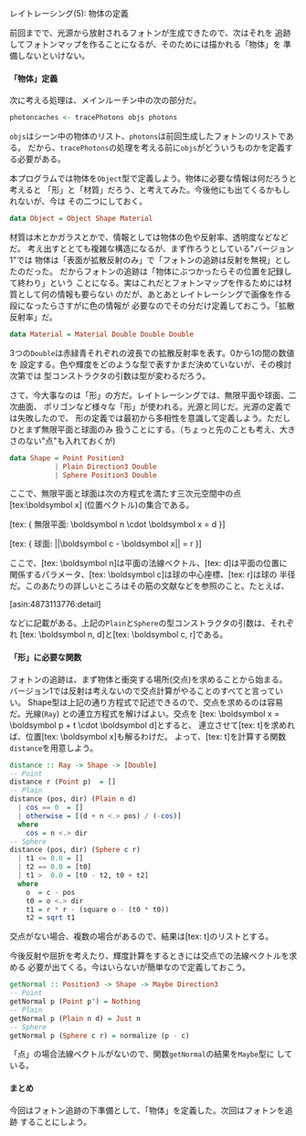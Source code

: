 レイトレーシング(5): 物体の定義

前回までで、光源から放射されるフォトンが生成できたので、次はそれを
追跡してフォトンマップを作ることになるが、そのためには描かれる「物体」を
準備しないといけない。

#### 「物体」定義

次に考える処理は、メインルーチン中の次の部分だ。

```haskell
photoncaches <- tracePhotons objs photons
```

`objs`はシーン中の物体のリスト、`photons`は前回生成したフォトンのリストである。
だから、`tracePhotons`の処理を考える前に`objs`がどういうものかを定義する必要がある。

本プログラムでは物体を`Object`型で定義しよう。物体に必要な情報は何だろうと考えると
「形」と「材質」だろう、と考えてみた。今後他にも出てくるかもしれないが、今は
その二つにしておく。

```haskell
data Object = Object Shape Material
```

材質は木とかガラスとかで、情報としては物体の色や反射率、透明度などなどだ。
考え出すととても複雑な構造になるが、まず作ろうとしている"バージョン1"では
物体は「表面が拡散反射のみ」で「フォトンの追跡は反射を無視」としたのだった。
だからフォトンの追跡は「物体にぶつかったらその位置を記録して終わり」という
ことになる。実はこれだとフォトンマップを作るためには材質として何の情報も要らない
のだが、あとあとレイトレーシングで画像を作る段になったらさすがに色の情報が
必要なのでその分だけ定義しておこう。「拡散反射率」だ。

```haskell
data Material = Material Double Double Double
```

3つの`Double`は赤緑青それぞれの波長での拡散反射率を表す。0から1の間の数値を
設定する。色や輝度をどのような型で表すかまだ決めていないが、その検討次第では
型コンストラクタの引数は型が変わるだろう。

さて、今大事なのは「形」の方だ。レイトレーシングでは、無限平面や球面、二次曲面、
ポリゴンなど様々な「形」が使われる。光源と同じだ。光源の定義では失敗したので、
形の定義では最初から多相性を意識して定義しよう。ただしひとまず無限平面と球面のみ
扱うことにする。（ちょっと先のことも考え、大きさのない"点"も入れておくが)

```haskell
data Shape = Point Position3
           | Plain Direction3 Double
           | Sphere Position3 Double
```

ここで、無限平面と球面は次の方程式を満たす三次元空間中の点[tex:\boldsymbol x]
(位置ベクトル)の集合である。

[tex: {
  無限平面: \boldsymbol n \cdot \boldsymbol x = d
}]

[tex: {
  球面: ||\boldsymbol c - \boldsymbol x|| = r
}]

ここで、[tex: \boldsymbol n]は平面の法線ベクトル、[tex: d]は平面の位置に
関係するパラメータ、[tex: \boldsymbol c]は球の中心座標、[tex: r]は球の
半径だ。このあたりの詳しいところはその筋の文献などを参照のこと。たとえば、


[asin:4873113776:detail]

などに記載がある。上記の`Plain`と`Sphere`の型コンストラクタの引数は、それぞれ
[tex: \boldsymbol n, d]と[tex: \boldsymbol c, r]である。

#### 「形」に必要な関数

フォトンの追跡は、まず物体と衝突する場所(交点)を求めることから始まる。
バージョン1では反射は考えないので交点計算がやることのすべてと言っていい。
Shape型は上記の通り方程式で記述できるので、交点を求めるのは容易だ。光線(`Ray`)
との連立方程式を解けばよい。交点を
[tex: \boldsymbol x = \boldsymbol p + t \cdot \boldsymbol d]とすると、
連立させて[tex: t]を求めれば、位置[tex: \boldsymbol x]も解るわけだ。
よって、[tex: t]を計算する関数`distance`を用意しよう。

```haskell
distance :: Ray -> Shape -> [Double]
-- Point
distance r (Point p)  = []
-- Plain
distance (pos, dir) (Plain n d)
  | cos == 0  = []
  | otherwise = [(d + n <.> pos) / (-cos)]
  where
    cos = n <.> dir
-- Sphere
distance (pos, dir) (Sphere c r)
  | t1 <= 0.0 = []
  | t2 == 0.0 = [t0]
  | t1 >  0.0 = [t0 - t2, t0 + t2]
  where
    o  = c - pos
    t0 = o <.> dir
    t1 = r * r - (square o - (t0 * t0))
    t2 = sqrt t1
```

交点がない場合、複数の場合があるので、結果は[tex: t]のリストとする。

今後反射や屈折を考えたり、輝度計算をするときには交点での法線ベクトルを求める
必要が出てくる。今はいらないが簡単なので定義しておこう。

```haskell
getNormal :: Position3 -> Shape -> Maybe Direction3
-- Point
getNormal p (Point p') = Nothing
-- Plain
getNormal p (Plain n d) = Just n
-- Sphere
getNormal p (Sphere c r) = normalize (p - c)
```

「点」の場合法線ベクトルがないので、関数`getNormal`の結果を`Maybe`型に
している。

#### まとめ

今回はフォトン追跡の下準備として、「物体」を定義した。次回はフォトンを追跡
することにしよう。



